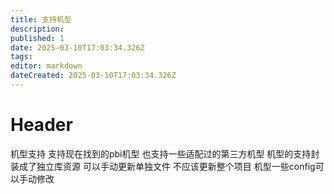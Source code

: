 ```yaml
---
title: 支持机型
description: 
published: 1
date: 2025-03-10T17:03:34.326Z
tags: 
editor: markdown
dateCreated: 2025-03-10T17:03:34.326Z
---
```


# Header
机型支持
支持现在找到的pbi机型
也支持一些适配过的第三方机型
机型的支持封装成了独立库资源 可以手动更新单独文件 不应该更新整个项目
机型一些config可以手动修改